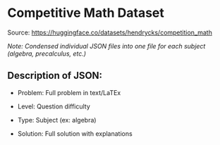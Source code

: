 # Competitive Math Dataset

Source: https://huggingface.co/datasets/hendrycks/competition_math

*Note: Condensed individual JSON files into one file for each subject (algebra, precalculus, etc.)*

## Description of JSON:

- Problem: Full problem in text/LaTEx

- Level: Question difficulty

- Type: Subject (ex: algebra)

- Solution: Full solution with explanations

